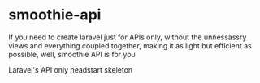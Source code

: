 # smoothie-api

If you need to create laravel just for APIs only, without the unnessassry views and everything coupled together, making it as light but efficient as possible, well, smoothie API is for you


Laravel's API only headstart skeleton
